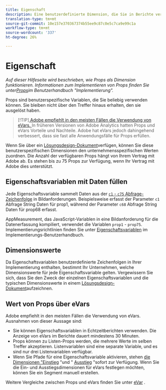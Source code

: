 ```yaml
---
title: Eigenschaft
description: Eine benutzerdefinierte Dimension, die Sie in Berichte verwenden können.
translation-type: tm+mt
source-git-commit: 10e157e370367374b55ee9c87c0e5c7ca9e99c1a
workflow-type: tm+mt
source-wordcount: '337'
ht-degree: 26%

---
```



# Eigenschaft

*Auf dieser Hilfeseite wird beschrieben, wie Props als Dimension funktionieren. Informationen zum Implementieren von Props finden Sie unter[Props](/help/implement/vars/page-vars/prop.md)im Benutzerhandbuch &quot;Implementierung&quot;.*

Props sind benutzerspezifische Variablen, die Sie beliebig verwenden können. Sie bleiben nicht über den Treffer hinaus erhalten, den sie ausgelöst haben.

> [!TIP][ Adobe empfiehlt in den meisten Fällen die Verwendung von eVars. ](evar.md) In früheren Versionen von Adobe Analytics hatten Props und eVars Vorteile und Nachteile. Adobe hat eVars jedoch dahingehend verbessert, dass sie fast alle Anwendungsfälle für Props erfüllen.

Wenn Sie über ein [Lösungsdesign-Dokument](/help/implement/prepare/solution-design.md)verfügen, können Sie diese benutzerspezifischen Dimensionen den unternehmensspezifischen Werten zuordnen. Die Anzahl der verfügbaren Props hängt von Ihrem Vertrag mit Adobe ab. Es stehen bis zu 75 Props zur Verfügung, wenn Ihr Vertrag mit Adobe dies unterstützt.

## Eigenschaftsvariablen mit Daten füllen

Jede Eigenschaftsvariable sammelt Daten aus der [`c1` - `c75` Abfrage-Zeichenfolge](/help/implement/validate/query-parameters.md) in Bildanforderungen. Beispielsweise erfasst der Parameter `c1` Abfrage String Daten für prop1, während der Parameter `c68` Abfrage String Daten für prop68 erfasst.

AppMeasurement, das JavaScript-Variablen in eine Bildanforderung für die Datenerfassung kompiliert, verwendet die Variablen `prop1` - `prop75`. Implementierungsrichtlinien finden Sie unter [Eigenschaftsvariablen](/help/implement/vars/page-vars/prop.md) im Implementierungs-Benutzerhandbuch.

## Dimensionswerte

Da Eigenschaftsvariablen benutzerdefinierte Zeichenfolgen in Ihrer Implementierung enthalten, bestimmt Ihr Unternehmen, welche Dimensionswerte für jede Eigenschaftsvariable gelten. Vergewissern Sie sich, dass Sie den Zweck der einzelnen Eigenschaftsvariablen und die typischen Dimensionswerte in einem [Lösungsdesign-Dokument](/help/implement/prepare/solution-design.md)aufzeichnen.

## Wert von Props über eVars

Adobe empfiehlt in den meisten Fällen die Verwendung von eVars. Ausnahmen von dieser Aussage sind:

* Sie können Eigenschaftsvariablen in Echtzeitberichten verwenden. Die Anzeige von eVars im Berichte dauert mindestens 30 Minuten.
* Props können zu Listen-Props werden, die mehrere Werte im selben Treffer akzeptieren. Listenvariablen sind eine separate Variable, und es sind nur drei Listenvariablen verfügbar.
* Wenn Sie Pfade für eine Eigenschaftsvariable aktivieren, stehen [die Dimensionen &quot;Einstieg](entry-dimensions.md) &quot;und &quot; [Ausstieg](exit-dimensions.md) &quot;sofort zur Verfügung. Wenn Sie die Ein- und Ausstiegsdimensionen für eVars festlegen möchten, können Sie ein Segment manuell erstellen.

Weitere Vergleiche zwischen Props und eVars finden Sie unter [eVar](evar.md) .
